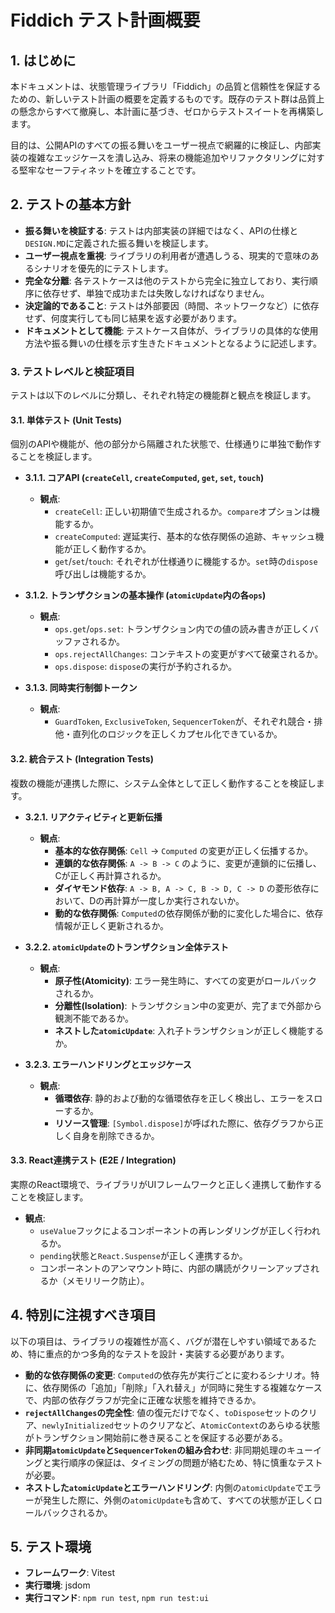 # Fiddich テスト計画概要

## 1. はじめに

本ドキュメントは、状態管理ライブラリ「Fiddich」の品質と信頼性を保証するための、新しいテスト計画の概要を定義するものです。既存のテスト群は品質上の懸念からすべて撤廃し、本計画に基づき、ゼロからテストスイートを再構築します。

目的は、公開APIのすべての振る舞いをユーザー視点で網羅的に検証し、内部実装の複雑なエッジケースを潰し込み、将来の機能追加やリファクタリングに対する堅牢なセーフティネットを確立することです。

## 2. テストの基本方針

- **振る舞いを検証する**: テストは内部実装の詳細ではなく、APIの仕様と`DESIGN.MD`に定義された振る舞いを検証します。
- **ユーザー視点を重視**: ライブラリの利用者が遭遇しうる、現実的で意味のあるシナリオを優先的にテストします。
- **完全な分離**: 各テストケースは他のテストから完全に独立しており、実行順序に依存せず、単独で成功または失敗しなければなりません。
- **決定論的であること**: テストは外部要因（時間、ネットワークなど）に依存せず、何度実行しても同じ結果を返す必要があります。
- **ドキュメントとして機能**: テストケース自体が、ライブラリの具体的な使用方法や振る舞いの仕様を示す生きたドキュメントとなるように記述します。

### 3. テストレベルと検証項目

テストは以下のレベルに分類し、それぞれ特定の機能群と観点を検証します。

#### 3.1. 単体テスト (Unit Tests)

個別のAPIや機能が、他の部分から隔離された状態で、仕様通りに単独で動作することを検証します。

-   **3.1.1. コアAPI (`createCell`, `createComputed`, `get`, `set`, `touch`)**
    -   **観点**:
        -   `createCell`: 正しい初期値で生成されるか。`compare`オプションは機能するか。
        -   `createComputed`: 遅延実行、基本的な依存関係の追跡、キャッシュ機能が正しく動作するか。
        -   `get`/`set`/`touch`: それぞれが仕様通りに機能するか。`set`時の`dispose`呼び出しは機能するか。

-   **3.1.2. トランザクションの基本操作 (`atomicUpdate`内の各`ops`)**
    -   **観点**:
        -   `ops.get`/`ops.set`: トランザクション内での値の読み書きが正しくバッファされるか。
        -   `ops.rejectAllChanges`: コンテキストの変更がすべて破棄されるか。
        -   `ops.dispose`: `dispose`の実行が予約されるか。

-   **3.1.3. 同時実行制御トークン**
    -   **観点**:
        -   `GuardToken`, `ExclusiveToken`, `SequencerToken`が、それぞれ競合・排他・直列化のロジックを正しくカプセル化できているか。

#### 3.2. 統合テスト (Integration Tests)

複数の機能が連携した際に、システム全体として正しく動作することを検証します。

-   **3.2.1. リアクティビティと更新伝播**
    -   **観点**:
        -   **基本的な依存関係**: `Cell` -> `Computed` の変更が正しく伝播するか。
        -   **連鎖的な依存関係**: `A -> B -> C` のように、変更が連鎖的に伝播し、Cが正しく再計算されるか。
        -   **ダイヤモンド依存**: `A -> B, A -> C, B -> D, C -> D` の菱形依存において、Dの再計算が一度しか実行されないか。
        -   **動的な依存関係**: `Computed`の依存関係が動的に変化した場合に、依存情報が正しく更新されるか。

-   **3.2.2. `atomicUpdate`のトランザクション全体テスト**
    -   **観点**:
        -   **原子性(Atomicity)**: エラー発生時に、すべての変更がロールバックされるか。
        -   **分離性(Isolation)**: トランザクション中の変更が、完了まで外部から観測不能であるか。
        -   **ネストした`atomicUpdate`**: 入れ子トランザクションが正しく機能するか。

-   **3.2.3. エラーハンドリングとエッジケース**
    -   **観点**:
        -   **循環依存**: 静的および動的な循環依存を正しく検出し、エラーをスローするか。
        -   **リソース管理**: `[Symbol.dispose]`が呼ばれた際に、依存グラフから正しく自身を削除できるか。

#### 3.3. React連携テスト (E2E / Integration)

実際のReact環境で、ライブラリがUIフレームワークと正しく連携して動作することを検証します。

-   **観点**:
    -   `useValue`フックによるコンポーネントの再レンダリングが正しく行われるか。
    -   `pending`状態と`React.Suspense`が正しく連携するか。
    -   コンポーネントのアンマウント時に、内部の購読がクリーンアップされるか（メモリリーク防止）。

## 4. 特別に注視すべき項目

以下の項目は、ライブラリの複雑性が高く、バグが潜在しやすい領域であるため、特に重点的かつ多角的なテストを設計・実装する必要があります。

- **動的な依存関係の変更**: `Computed`の依存先が実行ごとに変わるシナリオ。特に、依存関係の「追加」「削除」「入れ替え」が同時に発生する複雑なケースで、内部の依存グラフが完全に正確な状態を維持できるか。
- **`rejectAllChanges`の完全性**: 値の復元だけでなく、`toDispose`セットのクリア、`newlyInitialized`セットのクリアなど、`AtomicContext`のあらゆる状態がトランザクション開始前に巻き戻ることを保証する必要がある。
- **非同期`atomicUpdate`と`SequencerToken`の組み合わせ**: 非同期処理のキューイングと実行順序の保証は、タイミングの問題が絡むため、特に慎重なテストが必要。
- **ネストした`atomicUpdate`とエラーハンドリング**: 内側の`atomicUpdate`でエラーが発生した際に、外側の`atomicUpdate`も含めて、すべての状態が正しくロールバックされるか。

## 5. テスト環境

- **フレームワーク**: Vitest
- **実行環境**: jsdom
- **実行コマンド**: `npm run test`, `npm run test:ui`
